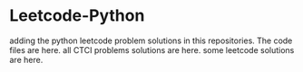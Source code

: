# Leetcode-Python
adding the python leetcode problem solutions in this repositories. 
The code files are here.
all CTCI problems solutions are here.
some leetcode solutions are here.




















































































































































































































































































































































































































































































































































































































































































































































































































































































